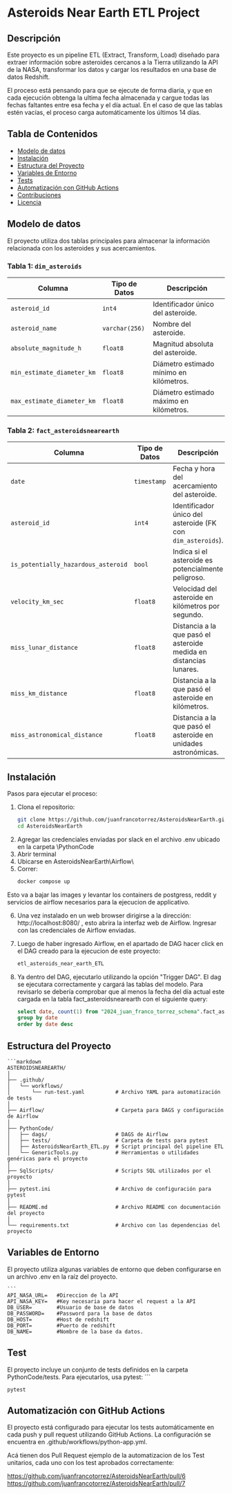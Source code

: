 # Asteroids Near Earth ETL Project

## Descripción
Este proyecto es un pipeline ETL (Extract, Transform, Load) diseñado para extraer información sobre asteroides cercanos a la Tierra utilizando la API de la NASA, transformar los datos y cargar los resultados en una base de datos Redshift.

El proceso está pensando para que se ejecute de forma diaria, y que en cada ejecución obtenga la ultima fecha almacenada y cargue todas las fechas faltantes entre esa fecha y el día actual. En el caso de que las tablas estén vacías, el proceso carga automáticamente los últimos 14 días.


## Tabla de Contenidos
- [Modelo de datos](#modelo-de-datos)
- [Instalación](#instalación)
- [Estructura del Proyecto](#estructura-del-proyecto)
- [Variables de Entorno](#variables-de-entorno)
- [Tests](#tests)
- [Automatización con GitHub Actions](#automatización-con-github-actions)
- [Contribuciones](#contribuciones)
- [Licencia](#licencia)

## Modelo de datos

El proyecto utiliza dos tablas principales para almacenar la información relacionada con los asteroides y sus acercamientos.

### Tabla 1: `dim_asteroids`

| Columna                   | Tipo de Datos   | Descripción                                         |
|---------------------------|-----------------|-----------------------------------------------------|
| `asteroid_id`              | `int4`          | Identificador único del asteroide.                  |
| `asteroid_name`            | `varchar(256)`  | Nombre del asteroide.                               |
| `absolute_magnitude_h`     | `float8`        | Magnitud absoluta del asteroide.                    |
| `min_estimate_diameter_km` | `float8`        | Diámetro estimado mínimo en kilómetros.             |
| `max_estimate_diameter_km` | `float8`        | Diámetro estimado máximo en kilómetros.             |

### Tabla 2: `fact_asteroidsnearearth`

| Columna                              | Tipo de Datos   | Descripción                                         |
|--------------------------------------|-----------------|-----------------------------------------------------|
| `date`                               | `timestamp`     | Fecha y hora del acercamiento del asteroide.        |
| `asteroid_id`                        | `int4`          | Identificador único del asteroide (FK con `dim_asteroids`). |
| `is_potentially_hazardous_asteroid`  | `bool`          | Indica si el asteroide es potencialmente peligroso. |
| `velocity_km_sec`                    | `float8`        | Velocidad del asteroide en kilómetros por segundo.   |
| `miss_lunar_distance`                | `float8`        | Distancia a la que pasó el asteroide medida en distancias lunares. |
| `miss_km_distance`                   | `float8`        | Distancia a la que pasó el asteroide en kilómetros.  |
| `miss_astronomical_distance`         | `float8`        | Distancia a la que pasó el asteroide en unidades astronómicas. |

## Instalación

Pasos para ejecutar el proceso:

1. Clona el repositorio:
   ```bash
   git clone https://github.com/juanfrancotorrez/AsteroidsNearEarth.git
   cd AsteroidsNearEarth
2. Agregar las credenciales enviadas por slack en el archivo .env ubicado en la carpeta \PythonCode
3. Abrir terminal
4. Ubicarse en AsteroidsNearEarth\Airflow\
5. Correr: 
    ```bash
    docker compose up

Esto va a bajar las images y levantar los containers de postgress, reddit  y servicios de airflow necesarios para la ejecucion de applicativo.

6. Una vez instalado en un web browser dirigirse a la dirección: http://localhost:8080/ , esto abrira la interfaz web de Airflow. Ingresar con las credenciales de Airflow enviadas.

7. Luego de haber ingresado Airflow, en el apartado de DAG hacer click en el DAG creado para la ejecucion de este proyecto:
    ```bash
    etl_asteroids_near_earth_ETL

8. Ya dentro del DAG, ejecutarlo utilizando la opción "Trigger DAG". El dag se ejecutara correctamente y cargará las tablas del modelo. Para revisarlo se debería comprobar que al menos la fecha del día actual este cargada en la tabla fact_asteroidsnearearth con el siguiente query:
    ```sql
    select date, count(1) from "2024_juan_franco_torrez_schema".fact_asteroidsnearearth
    group by date
    order by date desc


## Estructura del Proyecto
    ```markdown
    ASTEROIDSNEAREARTH/
    │
    ├── .github/
    │   └── workflows/
    │       └── run-test.yaml          # Archivo YAML para automatización de tests
    │
    ├── Airflow/                       # Carpeta para DAGS y configuración de Airflow
    │
    ├── PythonCode/
    │   ├── dags/                      # DAGS de Airflow
    │   ├── tests/                     # Carpeta de tests para pytest
    │   ├── AsteroidsNearEarth_ETL.py  # Script principal del pipeline ETL
    │   └── GenericTools.py            # Herramientas o utilidades genéricas para el proyecto
    │
    ├── SqlScripts/                    # Scripts SQL utilizados por el proyecto
    │
    ├── pytest.ini                     # Archivo de configuración para pytest
    │
    ├── README.md                      # Archivo README con documentación del proyecto
    │
    └── requirements.txt               # Archivo con las dependencias del proyecto


## Variables de Entorno

El proyecto utiliza algunas variables de entorno que deben configurarse en un archivo .env en la raíz del proyecto.

    ```
    API_NASA_URL=   #Direccion de la API
    API_NASA_KEY=   #Key necesaria para hacer el request a la API
    DB_USER=        #Usuario de base de datos
    DB_PASSWORD=    #Password para la base de datos
    DB_HOST=        #Host de redshift
    DB_PORT=        #Puerto de redshift
    DB_NAME=        #Nombre de la base da datos.

## Test

El proyecto incluye un conjunto de tests definidos en la carpeta PythonCode/tests. Para ejecutarlos, usa pytest:
    ```
    
    pytest


## Automatización con GitHub Actions
El proyecto está configurado para ejecutar los tests automáticamente en cada push y pull request utilizando GitHub Actions. La configuración se encuentra en .github/workflows/python-app.yml.

Acá tienen dos Pull Request ejemplo de la automatizacion de los Test unitarios, cada uno con los test aprobados correctamente:

https://github.com/juanfrancotorrez/AsteroidsNearEarth/pull/6
https://github.com/juanfrancotorrez/AsteroidsNearEarth/pull/7
